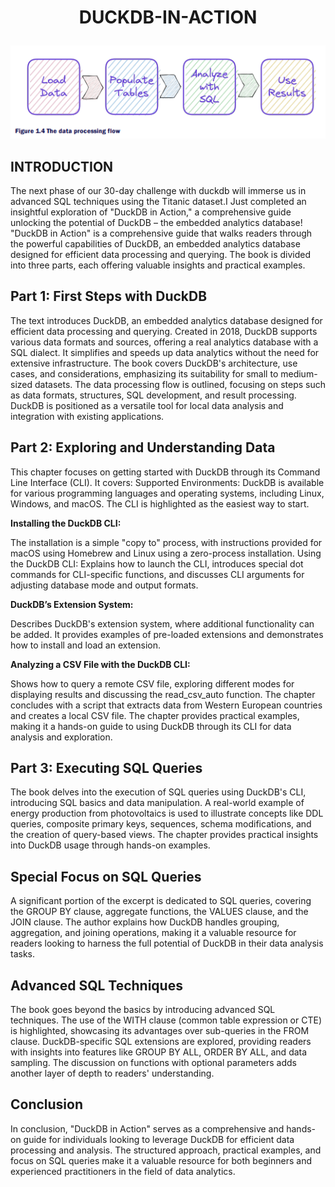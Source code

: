 # <p align="center" > DUCKDB-IN-ACTION
![](https://github.com/AnietieJohnson/DUCKDB-IN-ACTION/blob/main/Screenshot%20(631).png)
## INTRODUCTION
The next phase of our 30-day challenge with  duckdb  will immerse us in advanced SQL techniques using the Titanic dataset.I Just completed an insightful exploration of "DuckDB in Action," a comprehensive guide unlocking the potential of DuckDB – the embedded analytics database!
"DuckDB in Action" is a comprehensive guide that walks readers through the powerful capabilities of DuckDB, an embedded analytics database designed for efficient data processing and querying. The book is divided into three parts, each offering valuable insights and practical examples.

## Part 1: First Steps with DuckDB
The text introduces DuckDB, an embedded analytics database designed for efficient data processing and querying. Created in 2018, DuckDB supports various data formats and sources, offering a real analytics database with a SQL dialect. It simplifies and speeds up data analytics without the need for extensive infrastructure. The book covers DuckDB's architecture, use cases, and considerations, emphasizing its suitability for small to medium-sized datasets. The data processing flow is outlined, focusing on steps such as data formats, structures, SQL development, and result processing. DuckDB is positioned as a versatile tool for local data analysis and integration with existing applications.

## Part 2: Exploring and Understanding Data
This chapter focuses on getting started with DuckDB through its Command Line Interface (CLI). It covers:
Supported Environments: DuckDB is available for various programming languages and operating systems, including Linux, Windows, and macOS. The CLI is highlighted as the easiest way to start.

**Installing the DuckDB CLI:** 

The installation is a simple "copy to" process, with instructions provided for macOS using Homebrew and Linux using a zero-process installation.
Using the DuckDB CLI: Explains how to launch the CLI, introduces special dot commands for CLI-specific functions, and discusses CLI arguments for adjusting database mode and output formats.

**DuckDB’s Extension System:** 

Describes DuckDB's extension system, where additional functionality can be added. It provides examples of pre-loaded extensions and demonstrates how to install and load an extension.

**Analyzing a CSV File with the DuckDB CLI:**

Shows how to query a remote CSV file, exploring different modes for displaying results and discussing the read_csv_auto function. The chapter concludes with a script that extracts data from Western European countries and creates a local CSV file.
The chapter provides practical examples, making it a hands-on guide to using DuckDB through its CLI for data analysis and exploration.

## Part 3: Executing SQL Queries
The book delves into the execution of SQL queries using DuckDB's CLI, introducing SQL basics and data manipulation. A real-world example of energy production from photovoltaics is used to illustrate concepts like DDL queries, composite primary keys, sequences, schema modifications, and the creation of query-based views. The chapter provides practical insights into DuckDB usage through hands-on examples.

## Special Focus on SQL Queries
A significant portion of the excerpt is dedicated to SQL queries, covering the GROUP BY clause, aggregate functions, the VALUES clause, and the JOIN clause. The author explains how DuckDB handles grouping, aggregation, and joining operations, making it a valuable resource for readers looking to harness the full potential of DuckDB in their data analysis tasks.

## Advanced SQL Techniques
The book goes beyond the basics by introducing advanced SQL techniques. The use of the WITH clause (common table expression or CTE) is highlighted, showcasing its advantages over sub-queries in the FROM clause. DuckDB-specific SQL extensions are explored, providing readers with insights into features like GROUP BY ALL, ORDER BY ALL, and data sampling. The discussion on functions with optional parameters adds another layer of depth to readers' understanding.

## Conclusion
In conclusion, "DuckDB in Action" serves as a comprehensive and hands-on guide for individuals looking to leverage DuckDB for efficient data processing and analysis. The structured approach, practical examples, and focus on SQL queries make it a valuable resource for both beginners and experienced practitioners in the field of data analytics.
